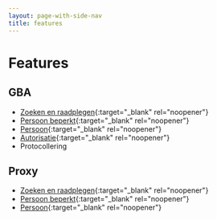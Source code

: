 ```yaml
---
layout: page-with-side-nav
title: features
---
```


# Features

## GBA

- [Zoeken en raadplegen](./test-report-raadpleeg-en-zoek-gba.html){:target="_blank" rel="noopener"}
- [Persoon beperkt](./test-report-persoon-beperkt-gba.html){:target="_blank" rel="noopener"}
- [Persoon](./test-report-persoon-gba.html){:target="_blank" rel="noopener"}
- [Autorisatie](./test-report-autorisatie.html){:target="_blank" rel="noopener"}
- Protocollering

## Proxy

- [Zoeken en raadplegen](./test-report-raadpleeg-en-zoek.html){:target="_blank" rel="noopener"}
- [Persoon beperkt](./test-report-persoon-beperkt.html){:target="_blank" rel="noopener"}
- [Persoon](./test-report-persoon.html){:target="_blank" rel="noopener"}
